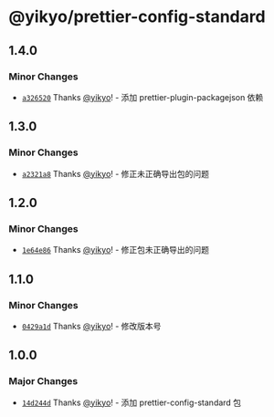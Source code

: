 # @yikyo/prettier-config-standard

## 1.4.0

### Minor Changes

- [`a326520`](https://github.com/yikyo/packages/commit/a3265207d36eb690936949359ce3a145a2d42c0a) Thanks [@yikyo](https://github.com/yikyo)! - 添加 prettier-plugin-packagejson 依赖

## 1.3.0

### Minor Changes

- [`a2321a8`](https://github.com/yikyo/packages/commit/a2321a84db766a3fffd3c9280132c8d6a17960ba) Thanks [@yikyo](https://github.com/yikyo)! - 修正未正确导出包的问题

## 1.2.0

### Minor Changes

- [`1e64e86`](https://github.com/yikyo/packages/commit/1e64e86ac51240c46e43ab17032cb2c6c111e21c) Thanks [@yikyo](https://github.com/yikyo)! - 修正包未正确导出的问题

## 1.1.0

### Minor Changes

- [`0429a1d`](https://github.com/yikyo/packages/commit/0429a1dbb62938eb3775cb02b0f73c76374807fd) Thanks [@yikyo](https://github.com/yikyo)! - 修改版本号

## 1.0.0

### Major Changes

- [`14d244d`](https://github.com/yikyo/packages/commit/14d244dc022d9af940b7509e18abcbc5bf54c8bc) Thanks [@yikyo](https://github.com/yikyo)! - 添加 prettier-config-standard 包
